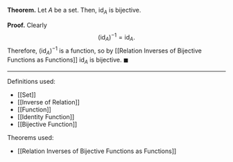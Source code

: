 **Theorem.** Let $A$ be a set. Then, $\text{id}_{A}$ is bijective.

**Proof.** Clearly $$(\text{id}_{A})^{-1}=\text{id}_{A}.$$Therefore, $(\text{id}_{A})^{-1}$ is a function, so by [[Relation Inverses of Bijective Functions as Functions]] $\text{id}_{A}$ is bijective. $\blacksquare$
***
Definitions used:
- [[Set]]
- [[Inverse of Relation]]
- [[Function]]
- [[Identity Function]]
- [[Bijective Function]]

Theorems used:
- [[Relation Inverses of Bijective Functions as Functions]]